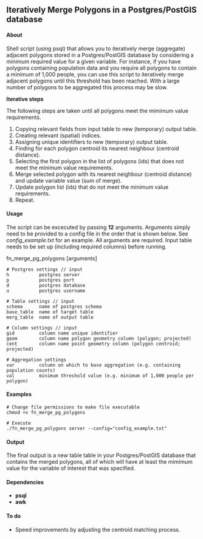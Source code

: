 ## Iteratively Merge Polygons in a Postgres/PostGIS database

#### About
Shell script (using psql) that allows you to iteratively merge (aggregate) adjacent polygons stored in a Postgres/PostGIS database by considering a minimum required value for a given variable. For instance, if you have polygons containing population data and you require all polygons to contain a minimum of 1,000 people, you can use this script to iteratively merge adjacent polygons until this threshold has been reached. With a large number of polygons to be aggregated this process may be slow. 

__Iterative steps__

The following steps are taken until all polygons meet the mimimum value requirements.

1. Copying relevant fields from input table to new (temporary) output table.
2. Creating relevant (spatial) indices.
3. Assigning unique identifiers to new (temporary) output table.
4. Finding for each polygon centroid its nearest neighbour (centroid distance).
5. Selecting the first polygon in the list of polygons (ids) that does not meet the minimum value requirements.
6. Merge selected polygon with its nearest neighbour (centroid distance) and update variable value (sum of merge).
7. Update polygon list (ids) that do not meet the minimum value requirements.
8. Repeat.

#### Usage
The script can be excecuted by passing __12__ arguments. Arguments simply need to be provided to a config file in the
order that is shown below. See _config_example.txt_ for an example. All arguments are required. Input table needs to be set up (including required columns) before running. 

  fn_merge_pg_polygons [arguments]
    
    # Postgres settings // input
    h           postgres server
    p           postgres port
    d           postgres database
    u           postgres username
    
    # Table settings // input
    schema      name of postgres schema
    base_table  name of target table
    merg_table  name of output table
    
    # Column settings // input
    gid         column name unique identifier 
    geom        column name polygon geometry column (polygon; projected)
    cent        column name point geometry column (polygon centroid; projected)
    
    # Aggregation settings
    var         column on which to base aggregation (e.g. containing population counts)
    val         minimum threshold value (e.g. minimum of 1,000 people per polygon)

#### Examples

    # Change file permissions to make file executable
    chmod +x fn_merge_pg_polygons

    # Execute
    ./fn_merge_pg_polygons server --config="config_example.txt"

#### Output
The final output is a new table table in your Postgres/PostGIS database that contains the merged polygons, all of which will have at least the mimimum value for the variable of interest that was specified.

#### Dependencies
* __psql__ 
* __awk__

#### To do
* Speed improvements by adjusting the centroid matching process.

